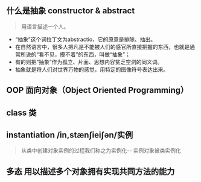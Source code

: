 ## 什么是抽象 constructor & abstract
> 用语言描述一个人。
+ “抽象”这个词拉丁文为abstractio，它的原意是排除、抽出。
+ 在自然语言中，很多人把凡是不能被人们的感官所直接把握的东西，也就是通常所说的“看不见，摸不着”的东西，叫做“抽象”；
+ 有的则把“抽象”作为孤立、片面、思想内容贫乏空洞的同义词。
+ 抽象就是将人们对世界万物的感觉，用特定的图像符号表达出来。


## OOP 面向对象（Object Oriented Programming）
## class 类
## instantiation /in,stænʃieiʃən/实例
>   从类中创建对象实例的过程我们称之为实例化-- 实例对象被类实例化
## 多态  用以描述多个对象拥有实现共同方法的能力